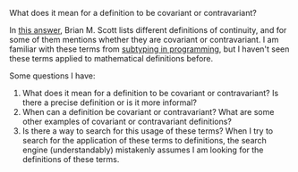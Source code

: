 What does it mean for a definition to be covariant or contravariant?


In [this answer](https://math.stackexchange.com/questions/113698/why-do-introductory-real-analysis-courses-teach-bottom-up/113805#113805), Brian M. Scott lists different definitions of continuity, and for some of them mentions whether they are covariant or contravariant. I am familiar with these terms from [subtyping in programming](https://en.wikipedia.org/wiki/Covariance_and_contravariance_(computer_science)), but I haven't seen these terms applied to mathematical definitions before.

Some questions I have:

1. What does it mean for a definition to be covariant or contravariant? Is there a precise definition or is it more informal?
2. When can a definition be covariant or contravariant? What are some other examples of covariant or contravariant definitions?
3. Is there a way to search for this usage of these terms? When I try to search for the application of these terms to definitions, the search engine (understandably) mistakenly assumes I am looking for the definitions of these terms.
